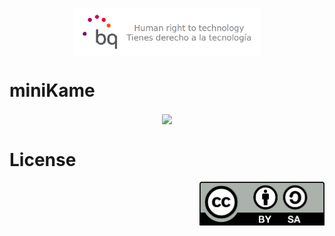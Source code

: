 <p align="center">
<img src="doc/images/bq-logo-human-right-technology.png" width="300" align="center">
</p>

# miniKame

<p align="center">
<img src="http://cdn.makeagif.com/media/12-22-2015/MQ8z1n.gif" width="400" align="center"> 
</p>

# License

<p align="right">
<img src="doc/images/by-sa.png" width="200" align = "center">
</p>
